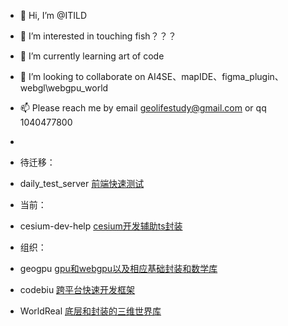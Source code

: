 - 👋 Hi, I’m @ITILD
- 👀 I’m interested in touching fish？？？
- 🌱 I’m currently learning art of code
- 💞️ I’m looking to collaborate on AI4SE、mapIDE、figma_plugin、webgl\webgpu_world 
- 📫 Please reach me by email geolifestudy@gmail.com or qq 1040477800
- 

- 待迁移：
- daily_test_server  [前端快速测试](https://github.com/ITILD/FTL-web)

- 当前：
- cesium-dev-help  [cesium开发辅助ts封装](https://github.com/geogpu/cesium-dev-help)


- 组织：
- geogpu  [gpu和webgpu以及相应基础封装和数学库](https://github.com/geogpu)
- codebiu [跨平台快速开发框架](https://githhub.com/codebiu)
- WorldReal [底层和封装的三维世界库](https://github.com/WorldReal)

